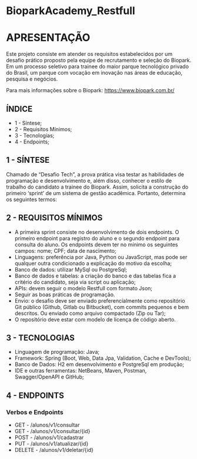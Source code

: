 # BioparkAcademy_Restfull

# APRESENTAÇÃO

Este projeto consiste em atender os requisitos estabelecidos por um desafio prático proposto pela equipe de recrutamento e seleção do Biopark. Em um processo seletivo para trainee do maior parque tecnológico privado do Brasil, um parque com vocação em inovação nas áreas de educação, pesquisa e negócios.

Para mais informações sobre o Biopark: https://www.biopark.com.br/ 

## ÍNDICE

* 1 - Síntese;
* 2 - Requisitos Mínimos;
* 3 - Tecnologias;
* 4 - Endpoints;

## 1 - SÍNTESE

Chamado de “Desafio Tech”, a prova prática visa testar as habilidades de programação e desenvolvimento e, além disso, conhecer o estilo de trabalho do candidato a trainee do Biopark. Assim, solicita a construção do primeiro ‘sprint’ de um sistema de gestão acadêmica. Portanto, determina os seguintes termos:

## 2 - REQUISITOS MÍNIMOS

* A primeira sprint consiste no desenvolvimento de dois endpoints. O primeiro endpoint para registro do aluno e o segundo endpoint para consulta do aluno. Os endpoints devem ter no mínimo os seguintes campos: nome; CPF; data de nascimento;
* Linguagens: preferência por Java, Python ou JavaScript, mas pode ser qualquer outra condicionado a explicação do motivo da escolha;
* Banco de dados: utilizar MySql ou PostgreSql;
* Banco de dados e tabelas: a criação do banco e das tabelas fica a critério do candidato, seja via script ou aplicação;
* APIs: devem seguir o modelo Restfull com formato Json;
* Seguir as boas práticas de programação.
* Envio: o desafio deve ser enviado preferencialmente como repositório Git público (Github, Gitlab ou Bitbucket), com commits pequenos e bem descritos. Ou enviado como arquivo compactado (Zip ou Tar);
* O repositório deve estar com modelo de licença de código aberto.

## 3 - TECNOLOGIAS

* Linguagem de programação: Java;
* Framework: Spring (Boot, Web, Data Jpa, Validation, Cache e DevTools);
* Banco de Dados: H2 em desenvolvimento e PostgreSql em produção;
* IDE e outras ferramentas: NetBeans, Maven, Postman, Swagger/OpenAPI e GitHub;

## 4 - ENDPOINTS

### Verbos e Endpoints

* GET - /alunos/v1/consultar
* GET - /alunos/v1/consultar/{id}
* POST - /alunos/v1/cadastrar
* PUT - /alunos/v1/atualizar/{id}
* DELETE - /alunos/v1/deletar/{id}






